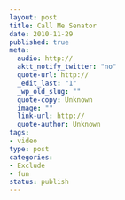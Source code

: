 ```yaml
--- 
layout: post
title: Call Me Senator
date: 2010-11-29
published: true
meta: 
  audio: http://
  aktt_notify_twitter: "no"
  quote-url: http://
  _edit_last: "1"
  _wp_old_slug: ""
  quote-copy: Unknown
  image: ""
  link-url: http://
  quote-author: Unknown
tags: 
- video
type: post
categories: 
- Exclude
- fun
status: publish
---
```



<object height="385" classid="clsid:d27cdb6e-ae6d-11cf-96b8-444553540000" codebase="http://download.macromedia.com/pub/shockwave/cabs/flash/swflash.cab#version=6,0,40,0" width="640"><param name="allowFullScreen" value="true" /><param name="allowscriptaccess" value="always" /><param name="src" value="http://www.youtube.com/v/ixiYZ9DPk8o?fs=1&amp;hl=en_US" /><param name="allowfullscreen" value="true" /><embed allowfullscreen="true" src="http://www.youtube.com/v/ixiYZ9DPk8o?fs=1&amp;hl=en_US" allowscriptaccess="always" type="application/x-shockwave-flash" height="385" width="640"></embed></object>
